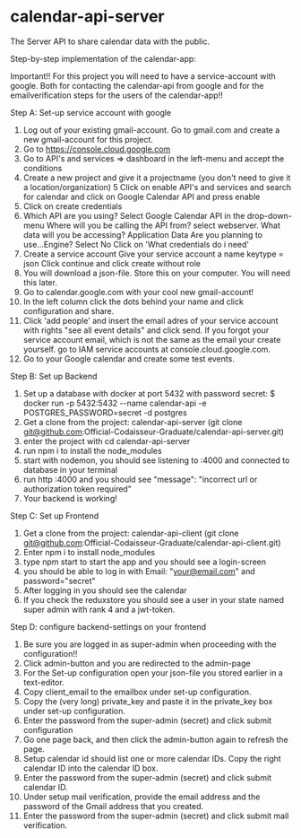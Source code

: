 # calendar-api-server
The Server API to share calendar data with the public.

Step-by-step implementation of the calendar-app:

Important!!
For this project you will need to have a service-account with google. Both for contacting the calendar-api from google and for the emailverification steps for the users of the calendar-app!!

Step A: Set-up service account with google

1. Log out of your existing gmail-account. Go to gmail.com and create a new gmail-account for this project. 
2. Go to https://console.cloud.google.com
3. Go to API's and services => dashboard in the left-menu and accept the conditions
4. Create a new project and give it a projectname (you don't need to give it a location/organization)
5  Click on enable API's and services and search for calendar and click on Google Calendar API and press enable
6. Click on create credentials
7. Which API are you using? Select Google Calendar API in the drop-down-menu
   Where will you be calling the API from?  select webserver.
   What data will you be accessing? Application Data
   Are you planning to use...Engine? Select No
   Click on 'What credentials do i need'
8. Create a service account
    Give your service account a name
    keytype = json
    Click continue and click create without role
9. You will download a json-file. Store this on your computer. You will need this later.
10. Go to calendar.google.com with your cool new gmail-account! 
11. In the left column click the dots behind your name and click configuration and share.
12. Click 'add people' and insert the email adres of your service account with rights "see all event details" and click send.
   If you forgot your service account email, which is not the same as the email your create yourself. go to IAM service          accounts at console.cloud.google.com.
13. Go to your Google calendar and create some test events.

Step B: Set up Backend 

1. Set up a database with docker at port 5432 with password secret:
   $ docker run -p 5432:5432 --name calendar-api -e POSTGRES_PASSWORD=secret -d postgres
2. Get a clone from the project: 
    calendar-api-server (git clone git@github.com:Official-Codaisseur-Graduate/calendar-api-server.git)
3. enter the project with cd calendar-api-server
4. run npm i to install the node_modules
5. start with nodemon, you should see listening to :4000 and connected to database in your terminal
6. run http :4000 and you should see "message": "incorrect url or authorization token required"
7. Your backend is working!

Step C: Set up Frontend

1. Get a clone from the project:
  calendar-api-client (git clone git@github.com:Official-Codaisseur-Graduate/calendar-api-client.git)
2. Enter npm i to install node_modules
3. type npm start to start the app and you should see a login-screen
4. you should be able to log in with Email: "your@email.com" and password="secret"
5. After logging in you should see the calendar
6. If you check the reduxstore you should see a user in your state named super admin with rank 4 and a jwt-token.

Step D: configure backend-settings on your frontend

1. Be sure you are logged in as super-admin when proceeding with the configuration!!
2. Click admin-button and you are redirected to the admin-page
3. For the Set-up configuration open your json-file you stored earlier in a text-editor.
4. Copy client_email to the emailbox under set-up configuration.
5. Copy the (very long) private_key and paste it in the private_key box under set-up configuration.
6. Enter the password from the super-admin (secret) and click submit configuration
7. Go one page back, and then click the admin-button again to refresh the page.
8. Setup calendar id should list one or more calendar IDs. Copy the right calendar ID into the calendar ID box.
9. Enter the password from the super-admin (secret) and click submit calendar ID.
10. Under setup mail verification, provide the email address and the password of the Gmail address that you created.
11. Enter the password from the super-admin (secret) and click submit mail verification.


 
